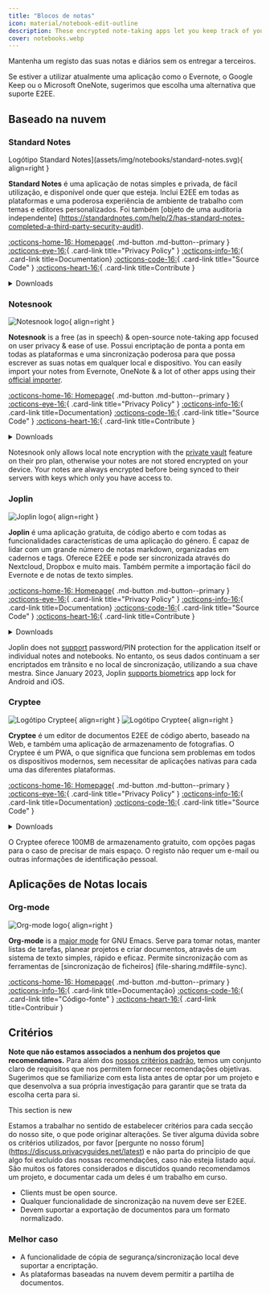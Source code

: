 ```yaml
---
title: "Blocos de notas"
icon: material/notebook-edit-outline
description: These encrypted note-taking apps let you keep track of your notes without giving them to a third-party.
cover: notebooks.webp
---
```


Mantenha um registo das suas notas e diários sem os entregar a terceiros.

Se estiver a utilizar atualmente uma aplicação como o Evernote, o Google Keep ou o Microsoft OneNote, sugerimos que escolha uma alternativa que suporte E2EE.

## Baseado na nuvem

### Standard Notes

<div class="admonition recommendation" markdown>

Logótipo Standard Notes](assets/img/notebooks/standard-notes.svg){ align=right }

**Standard Notes** é uma aplicação de notas simples e privada, de fácil utilização, e disponível onde quer que esteja. Inclui E2EE em todas as plataformas e uma poderosa experiência de ambiente de trabalho com temas e editores personalizados. Foi também [objeto de uma auditoria independente] (https://standardnotes.com/help/2/has-standard-notes-completed-a-third-party-security-audit).

[:octicons-home-16: Homepage](https://standardnotes.com){ .md-button .md-button--primary }
[:octicons-eye-16:](https://standardnotes.com/privacy){ .card-link title="Privacy Policy" }
[:octicons-info-16:](https://standardnotes.com/help){ .card-link title=Documentation}
[:octicons-code-16:](https://github.com/standardnotes){ .card-link title="Source Code" }
[:octicons-heart-16:](https://standardnotes.com/donate){ .card-link title=Contribute }

<details class="downloads" markdown>
<summary>Downloads</summary>

- [:simple-googleplay: Google Play](https://play.google.com/store/apps/details?id=com.standardnotes)
- [:simple-appstore: App Store](https://apps.apple.com/app/id1285392450)
- [:simple-github: GitHub](https://github.com/standardnotes/app/releases)
- [:simple-windows11: Windows](https://standardnotes.com)
- [:simple-apple: macOS](https://standardnotes.com)
- [:simple-linux: Linux](https://standardnotes.com)
- [:octicons-globe-16: Web](https://app.standardnotes.com)

</details>

</div>

### Notesnook

<div class="admonition recommendation" markdown>

![Notesnook logo](assets/img/notebooks/notesnook.svg){ align=right }

**Notesnook** is a free (as in speech) & open-source note-taking app focused on user privacy & ease of use. Possui encriptação de ponta a ponta em todas as plataformas e uma sincronização poderosa para que possa escrever as suas notas em qualquer local e dispositivo. You can easily import your notes from Evernote, OneNote & a lot of other apps using their [official importer](https://importer.notesnook.com).

[:octicons-home-16: Homepage](https://notesnook.com){ .md-button .md-button--primary }
[:octicons-eye-16:](https://notesnook.com/privacy){ .card-link title="Privacy Policy" }
[:octicons-info-16:](https://help.notesnook.com){ .card-link title=Documentation}
[:octicons-code-16:](https://github.com/streetwriters/notesnook){ .card-link title="Source Code" }
[:octicons-heart-16:](https://github.com/streetwriters/notesnook/blob/master/CONTRIBUTING.md){ .card-link title=Contribute }

<details class="downloads" markdown>
<summary>Downloads</summary>

- [:simple-googleplay: Google Play](https://play.google.com/store/apps/details?id=com.streetwriters.notesnook)
- [:simple-appstore: App Store](https://apps.apple.com/app/id1544027013)
- [:simple-github: GitHub](https://github.com/streetwriters/notesnook/releases)
- [:simple-windows11: Windows](https://notesnook.com/downloads)
- [:simple-apple: macOS](https://notesnook.com/downloads)
- [:simple-linux: Linux](https://notesnook.com/downloads)
- [:simple-firefoxbrowser: Firefox](https://notesnook.com/notesnook-web-clipper)
- [:simple-googlechrome: Chrome](https://chrome.google.com/webstore/detail/notesnook-web-clipper/kljhpemdlcnjohmfmkogahelkcidieaj)

</details>

</div>

Notesnook only allows local note encryption with the [private vault](https://help.notesnook.com/lock-notes-with-private-vault) feature on their pro plan, otherwise your notes are not stored encrypted on your device. Your notes are always encrypted before being synced to their servers with keys which only you have access to.

### Joplin

<div class="admonition recommendation" markdown>

![Joplin logo](/assets/img/notebooks/joplin.svg){ align=right }

**Joplin** é uma aplicação gratuita, de código aberto e com todas as funcionalidades características de uma aplicação do género. É capaz de lidar com um grande número de notas markdown, organizadas em cadernos e tags. Oferece E2EE e pode ser sincronizada através do Nextcloud, Dropbox e muito mais. Também permite a importação fácil do Evernote e de notas de texto simples.

[:octicons-home-16: Homepage](https://joplinapp.org){ .md-button .md-button--primary }
[:octicons-eye-16:](https://joplinapp.org/privacy){ .card-link title="Privacy Policy" }
[:octicons-info-16:](https://joplinapp.org/help){ .card-link title=Documentation}
[:octicons-code-16:](https://github.com/laurent22/joplin){ .card-link title="Source Code" }
[:octicons-heart-16:](https://joplinapp.org/donate){ .card-link title=Contribute }

<details class="downloads" markdown>
<summary>Downloads</summary>

- [:simple-googleplay: Google Play](https://play.google.com/store/apps/details?id=net.cozic.joplin)
- [:simple-appstore: App Store](https://apps.apple.com/app/id1315599797)
- [:simple-github: GitHub](https://github.com/laurent22/joplin-android/releases)
- [:simple-windows11: Windows](https://joplinapp.org/#desktop-applications)
- [:simple-apple: macOS](https://joplinapp.org/#desktop-applications)
- [:simple-linux: Linux](https://joplinapp.org/#desktop-applications)
- [:simple-firefoxbrowser: Firefox](https://addons.mozilla.org/firefox/addon/joplin-web-clipper)
- [:simple-googlechrome: Chrome](https://chrome.google.com/webstore/detail/joplin-web-clipper/alofnhikmmkdbbbgpnglcpdollgjjfek)

</details>

</div>

Joplin does not [support](https://github.com/laurent22/joplin/issues/289) password/PIN protection for the application itself or individual notes and notebooks. No entanto, os seus dados continuam a ser encriptados em trânsito e no local de sincronização, utilizando a sua chave mestra. Since January 2023, Joplin [supports biometrics](https://github.com/laurent22/joplin/commit/f10d9f75b055d84416053fab7e35438f598753e9) app lock for Android and iOS.

### Cryptee

<div class="admonition recommendation" markdown>

![Logótipo Cryptee](./assets/img/notebooks/cryptee.svg#only-light){ align=right }
![Logótipo Cryptee](./assets/img/notebooks/cryptee-dark.svg#only-dark){ align=right }

**Cryptee** é um editor de documentos E2EE de código aberto, baseado na Web, e também uma aplicação de armazenamento de fotografias. O Cryptee é um PWA, o que significa que funciona sem problemas em todos os dispositivos modernos, sem necessitar de aplicações nativas para cada uma das diferentes plataformas.

[:octicons-home-16: Homepage](https://crypt.ee){ .md-button .md-button--primary }
[:octicons-eye-16:](https://crypt.ee/privacy){ .card-link title="Privacy Policy" }
[:octicons-info-16:](https://crypt.ee/help){ .card-link title=Documentation}
[:octicons-code-16:](https://github.com/cryptee){ .card-link title="Source Code" }

<details class="downloads" markdown>
<summary>Downloads</summary>

- [:octicons-globe-16: PWA](https://crypt.ee/download)

</details>

</div>

O Cryptee oferece 100MB de armazenamento gratuito, com opções pagas para o caso de precisar de mais espaço. O registo não requer um e-mail ou outras informações de identificação pessoal.

## Aplicações de Notas locais

### Org-mode

<div class="admonition recommendation" markdown>

![Org-mode logo](assets/img/notebooks/org-mode.svg){ align=right }

**Org-mode** is a [major mode](https://gnu.org/software/emacs/manual/html_node/elisp/Major-Modes.html) for GNU Emacs. Serve para tomar notas, manter listas de tarefas, planear projetos e criar documentos, através de um sistema de texto simples, rápido e eficaz. Permite sincronização com as ferramentas de [sincronização de ficheiros] (file-sharing.md#file-sync).

[:octicons-home-16: Homepage](https://orgmode.org){ .md-button .md-button--primary }
[:octicons-info-16:](https://orgmode.org/manuals.html){ .card-link title=Documentação}
[:octicons-code-16:](https://git.savannah.gnu.org/cgit/emacs/org-mode.git){ .card-link title="Código-fonte" }
[:octicons-heart-16:](https://liberapay.com/bzg){ .card-link title=Contribuir }

</details>

</div>

## Critérios

**Note que não estamos associados a nenhum dos projetos que recomendamos.** Para além dos [nossos critérios padrão](about/criteria.md), temos um conjunto claro de requisitos que nos permitem fornecer recomendações objetivas. Sugerimos que se familiarize com esta lista antes de optar por um projeto e que desenvolva a sua própria investigação para garantir que se trata da escolha certa para si.

<div class="admonition example" markdown>
<p class="admonition-title">This section is new</p>

Estamos a trabalhar no sentido de estabelecer critérios para cada secção do nosso site, o que pode originar alterações. Se tiver alguma dúvida sobre os critérios utilizados, por favor [pergunte no nosso fórum] (https://discuss.privacyguides.net/latest) e não parta do princípio de que algo foi excluído das nossas recomendações, caso não esteja listado aqui. São muitos os fatores considerados e discutidos quando recomendamos um projeto, e documentar cada um deles é um trabalho em curso.

</div>

- Clients must be open source.
- Qualquer funcionalidade de sincronização na nuvem deve ser E2EE.
- Devem suportar a exportação de documentos para um formato normalizado.

### Melhor caso

- A funcionalidade de cópia de segurança/sincronização local deve suportar a encriptação.
- As plataformas baseadas na nuvem devem permitir a partilha de documentos.
